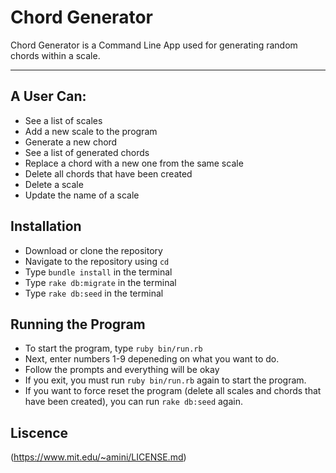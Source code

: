 Chord Generator
===============

Chord Generator is a Command Line App used for generating random chords within a scale.

---

## A User Can:

- See a list of scales 
- Add a new scale to the program
- Generate a new chord
- See a list of generated chords
- Replace a chord with a new one from the same scale
- Delete all chords that have been created
- Delete a scale
- Update the name of a scale

## Installation

- Download or clone the repository
- Navigate to the repository using `cd`
- Type `bundle install` in the terminal
- Type `rake db:migrate` in the terminal
- Type `rake db:seed` in the terminal

## Running the Program

- To start the program, type `ruby bin/run.rb`
- Next, enter numbers 1-9 depeneding on what you want to do. 
- Follow the prompts and everything will be okay 
- If you exit, you must run `ruby bin/run.rb` again to start the program. 
- If you want to force reset the program (delete all scales and chords that have been    created), you can run `rake db:seed` again.

## Liscence

(https://www.mit.edu/~amini/LICENSE.md)

